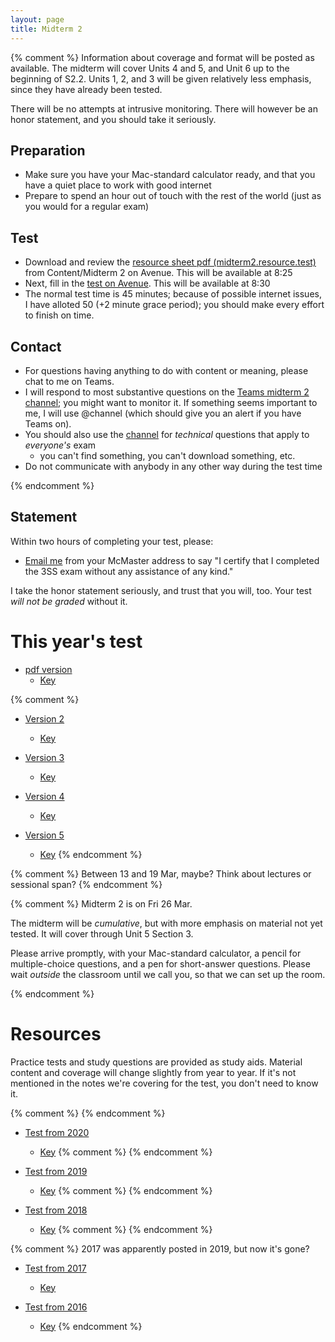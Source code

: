 ```yaml
---
layout: page
title: Midterm 2
---
```



{% comment %} 
Information about coverage and format will be posted as available.
The midterm will cover Units 4 and 5, and Unit 6 up to the beginning of S2.2. 
Units 1, 2, and 3 will be given relatively less emphasis, since they have already been tested.

There will be no attempts at intrusive monitoring. There will however be an honor statement, and you should take it seriously. 

## Preparation
* Make sure you have your Mac-standard calculator ready, and that you have a quiet place to work with good internet
* Prepare to spend an hour out of touch with the rest of the world (just as you would for a regular exam)

## Test

* Download and review the [resource sheet pdf (midterm2.resource.test)](https://avenue.cllmcmaster.ca/d2l/le/content/413706/viewContent/3129640/View) from Content/Midterm 2 on Avenue. This will be available at 8:25
* Next, fill in the [test on Avenue](https://avenue.cllmcmaster.ca/d2l/lms/quizzing/user/quizzes_list.d2l?ou=413706). This will be available at 8:30
* The normal test time is 45 minutes; because of possible internet issues, I have alloted 50 (+2 minute grace period); you should make every effort to finish on time.

## Contact
* For questions having anything to do with content or meaning, please chat to me on Teams.
* I will respond to most substantive questions on the [Teams midterm 2 channel](https://teams.microsoft.com/l/channel/19%3ae436585c048446d9b15242c64ca85d9b%40thread.tacv2/Midterm%25202?groupId=eb56dbf5-4cb5-4f4c-b52e-c3efd7dda1c6&tenantId=44376307-b429-42ad-8c25-28cd496f4772); you might want to monitor it. If something seems important to me, I will use @channel (which should give you an alert if you have Teams on).
* You should also use the [channel](https://teams.microsoft.com/l/channel/19%3ae436585c048446d9b15242c64ca85d9b%40thread.tacv2/Midterm%25202?groupId=eb56dbf5-4cb5-4f4c-b52e-c3efd7dda1c6&tenantId=44376307-b429-42ad-8c25-28cd496f4772) for _technical_ questions that apply to _everyone's_ exam 
	* you can't find something, you can't download something, etc.
* Do not communicate with anybody in any other way during the test time

{% endcomment %} 

## Statement

Within two hours of completing your test, please:

* [Email me](mailto:dushoff@mcmaster.ca) from your McMaster address to say "I certify that I completed the 3SS exam without any assistance of any kind."

I take the honor statement seriously, and trust that you will, too.
Your test _will not be graded_ without it.

# This year's test

* [pdf version](materials/midterm2.test.pdf)
    * [Key](materials/midterm2.key.pdf)

{% comment %} 

* [Version 2](materials/midterm2.2.test.pdf)
    * [Key](materials/midterm2.2.key.pdf)

* [Version 3](materials/midterm2.3.test.pdf)
    * [Key](materials/midterm2.3.key.pdf)

* [Version 4](materials/midterm2.4.test.pdf)
    * [Key](materials/midterm2.4.key.pdf)

* [Version 5](materials/midterm2.5.test.pdf)
    * [Key](materials/midterm2.5.key.pdf)
{% endcomment %} 

{% comment %} 
Between 13 and 19 Mar, maybe? Think about lectures or sessional span?
{% endcomment %} 

{% comment %} 
Midterm 2 is on Fri 26 Mar. 

The midterm will be _cumulative_, but with more emphasis on material not yet tested. It will cover through Unit 5 Section 3.

Please arrive promptly, with your Mac-standard calculator, a pencil for multiple-choice questions, and a pen for short-answer questions. Please wait _outside_ the classroom until we call you, so that we can set up the room.

{% endcomment %} 

# Resources

Practice tests and study questions are provided as study aids. Material content and coverage will change slightly from year to year. If it's not mentioned in the notes we're covering for the test, you don't need to know it. 

{% comment %} 
{% endcomment %} 

* [Test from 2020](materials/2019/midterm2.1.test.pdf) 
    * [Key](materials/2019/midterm2.1.key.pdf)
{% comment %}
{% endcomment %} 

* [Test from 2019](materials/2019/midterm2.2.test.pdf) 
    * [Key](materials/2019/midterm2.2.key.pdf)
{% comment %}
{% endcomment %} 

* [Test from 2018](materials/2018/midterm2.3.test.pdf) 
    * [Key](materials/2018/midterm2.3.key.pdf)
{% comment %}
{% endcomment %} 

{% comment %}
2017 was apparently posted in 2019, but now it's gone?
* [Test from 2017](materials/2017/midterm2.1.test.pdf) 
    * [Key](materials/2017/midterm2.1.key.pdf)

* [Test from 2016](materials/2016/midterm2.3.test.pdf) 
    * [Key](materials/2016/midterm2.3.key.pdf)
{% endcomment %} 
